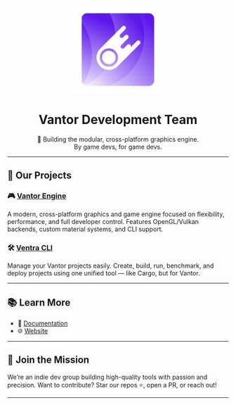 <p align="center">
  <img src="assets/VantorLogo.png" alt="VantorStudio Logo" width="200"/>
</p>

<h1 align="center">Vantor Development Team</h1>

<p align="center">
  🚀 Building the modular, cross-platform graphics engine.<br>
                By game devs, for game devs.
</p>

---

## 🧩 Our Projects

### 🎮 [Vantor Engine](https://github.com/LukasRennhofer/Vantor)
A modern, cross-platform graphics and game engine focused on flexibility, performance, and full developer control. Features OpenGL/Vulkan backends, custom material systems, and CLI support.

### 🛠️ [Ventra CLI](https://github.com/LukasRennhofer/Ventra)
Manage your Vantor projects easily. Create, build, run, benchmark, and deploy projects using one unified tool — like Cargo, but for Vantor.

---

## 📚 Learn More

- 📖 [Documentation](https://vantor.net/)
- 🌐 [Website](https://vantor.net/)

---

## 👥 Join the Mission

We’re an indie dev group building high-quality tools with passion and precision.
Want to contribute? Star our repos ⭐, open a PR, or reach out!

---